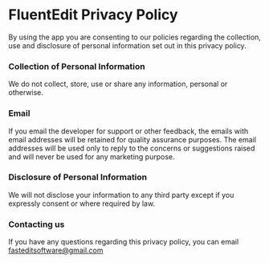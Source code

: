 # FluentEdit Privacy Policy
By using the app you are consenting to our policies regarding the collection, use and disclosure of personal information set out in this privacy policy.

### Collection of Personal Information
We do not collect, store, use or share any information, personal or otherwise.

### Email
If you email the developer for support or other feedback, the emails with email addresses will be retained for quality assurance purposes. The email addresses will be used only to reply to the concerns or suggestions raised and will never be used for any marketing purpose.

### Disclosure of Personal Information
We will not disclose your information to any third party except if you expressly consent or where required by law.

### Contacting us
If you have any questions regarding this privacy policy, you can email fasteditsoftware@gmail.com
